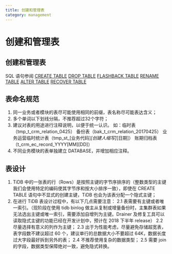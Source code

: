 ```yaml
---
title: 创建和管理表
category: management
---
```


# 创建和管理表

## 创建和管理表

SQL 语句参阅
[CREATE TABLE](https://docs.pingcap.com/zh/tidb/stable/sql-statement-create-table)
[DROP TABLE](https://docs.pingcap.com/zh/tidb/stable/sql-statement-drop-table#drop-table)
[FLASHBACK TABLE](https://docs.pingcap.com/zh/tidb/stable/sql-statement-flashback-table#flashback-table)
[RENAME TABLE](https://docs.pingcap.com/zh/tidb/stable/sql-statement-rename-table#rename-table)
[ALTER TABLE](https://docs.pingcap.com/zh/tidb/stable/sql-statement-alter-table#alter-table)
[RECOVER TABLE](https://docs.pingcap.com/zh/tidb/stable/sql-statement-recover-table#recover-table)

## 表命名规范

1. 同一业务或者模块的表尽可能使用相同的前缀，表名称尽可能表达含义；
2. 多个单词以下划线分隔，不推荐超过32个字符；
3. 建议对表的用途进行注释说明，以便于统一认识。
如：临时表（tmp_t_crm_relation_0425）
备份表（bak_t_crm_relation_20170425）
业务运营临时统计表（tmp_st_[业务代码]_[创建人缩写]_[日期]）
账期归档表（t_crm_ec_record_YYYY[MM][DD]）
4. 不同业务模块的表单独建立 DATABASE，并增加相应注释。 

## 表设计

1. TiDB 中的一张表的行（Rows）是按照主键的字节序排序的（整数类型的主键我们会使用特定的编码使其字节序和按大小排序一致），即使在 CREATE TABLE 语句中不显式的创建主键，TiDB 也会为该表分配一个隐式主键；
2. 在进行 TiDB 表设计过程中，有以下几点需要注意： 
2.1 表需要有主键或者唯一索引。（现阶段在使用 tidb binlog 做主从复制或增量备份时，主集群表如果无法选出主键或唯一索引，需要添加自增列为主键。Drainer 及修复工具可以读取隐式主键的功能已经在开发计划中，预计在 2018 下半年 release）
2.2 尽量选择有意义的列作为主键；
2.3 出于为性能考虑，尽量避免存储超宽表，表字段数不建议超过 60 个，建议单行的总数据大小不要超过 64K，数据长度过大字段最好拆到另外的表；
2.4 不推荐使用复杂的数据类型；
2.5 需要 join 的字段，数据类型保障绝对一致，避免隐式转换。




